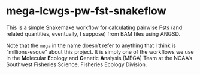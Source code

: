 mega-lcwgs-pw-fst-snakeflow
================

This is a simple Snakemake workflow for calculating pairwise Fsts (and
related quantities, eventually, I suppose) from BAM files using ANGSD.

Note that the `mega` in the name doesn’t refer to anything that I think
is “millions-esque” about this project. It is simply one of the
workflows we use in the **M**olecular **E**cology and **G**enetic
**A**nalysis (MEGA) Team at the NOAA’s Southwest Fisheries Science,
Fisheries Ecology Division.
